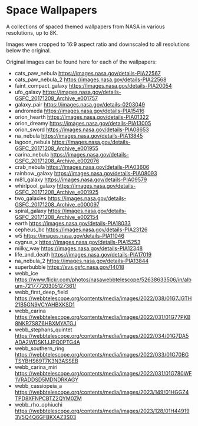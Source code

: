 # Space Wallpapers
A collections of spaced themed wallpapers from NASA in various resolutions, up to 8K.

Images were cropped to 16:9 aspect ratio and downscaled to all resolutions below the original.

Original images can be found here for each of the wallpapers:
* cats_paw_nebula https://images.nasa.gov/details-PIA22567
* cats_paw_nebula_2 https://images.nasa.gov/details-PIA22568
* faint_compact_galaxy https://images.nasa.gov/details-PIA20054
* ufo_galaxy https://images.nasa.gov/details-GSFC_20171208_Archive_e001757
* galaxy_pair https://images.nasa.gov/details-0203049
* andromeda https://images.nasa.gov/details-PIA15416
* orion_hearth https://images.nasa.gov/details-PIA01322
* orion_dreamy https://images.nasa.gov/details-PIA13005
* orion_sword https://images.nasa.gov/details-PIA08653
* na_nebula https://images.nasa.gov/details-PIA13845
* lagoon_nebula https://images.nasa.gov/details-GSFC_20171208_Archive_e001955
* carina_nebula https://images.nasa.gov/details-GSFC_20171208_Archive_e002076
* crab_nebula https://images.nasa.gov/details-PIA03606
* rainbow_galaxy https://images.nasa.gov/details-PIA08093
* m81_galaxy https://images.nasa.gov/details-PIA09579
* whirlpool_galaxy https://images.nasa.gov/details-GSFC_20171208_Archive_e001925
* two_galaxies https://images.nasa.gov/details-GSFC_20171208_Archive_e000097
* spiral_galaxy https://images.nasa.gov/details-GSFC_20171208_Archive_e002154
* earth https://images.nasa.gov/details-PIA18033
* cepheus_bc https://images.nasa.gov/details-PIA23126
* w5 https://images.nasa.gov/details-PIA11046
* cygnus_x https://images.nasa.gov/details-PIA15253
* milky_way https://images.nasa.gov/details-PIA12348
* life_and_death https://images.nasa.gov/details-PIA17019
* na_nebula_2 https://images.nasa.gov/details-PIA13844
* superbubble https://svs.gsfc.nasa.gov/14018
* webb_ice https://www.flickr.com/photos/nasawebbtelescope/52638633506/in/album-72177720305127361/
* webb_first_deep_field https://webbtelescope.org/contents/media/images/2022/038/01G7JGTH21B5GN9VCYAHBXKSD1
* webb_carina https://webbtelescope.org/contents/media/images/2022/031/01G77PKB8NKR7S8Z6HBXMYATGJ
* webb_stephans_quintet https://webbtelescope.org/contents/media/images/2022/034/01G7DA5ADA2WDSK1JJPQ0PTG4A
* webb_southern_ring https://webbtelescope.org/contents/media/images/2022/033/01G70BGTSYBHS69T7K3N3ASSEB
* webb_carina_miri https://webbtelescope.org/contents/media/images/2022/031/01G780WF1VRADDSD5MDNDRKAGY
* webb_cassiopeia_a https://webbtelescope.org/contents/media/images/2023/149/01HGGZ4TPD8XFNPCBTZ2QYM0ZM
* webb_rho_ophiuchi https://webbtelescope.org/contents/media/images/2023/128/01H449193V5Q4Q6GFBKXAZ3S03
